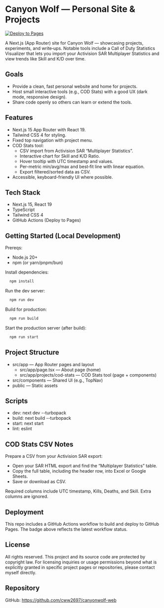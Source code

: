 # Canyon Wolf — Personal Site & Projects

[![Deploy to Pages](https://github.com/cww2697/canyonwolf-web/actions/workflows/nextjs.yml/badge.svg)](https://github.com/cww2697/canyonwolf-web/actions/workflows/nextjs.yml)

A Next.js (App Router) site for Canyon Wolf — showcasing projects, experiments, and write‑ups. Notable tools include a Call of Duty Statistics Visualizer that lets you import your Activision SAR Multiplayer Statistics and view trends like Skill and K/D over time.

## Goals
- Provide a clean, fast personal website and home for projects.
- Host small interactive tools (e.g., COD Stats) with a good UX (dark mode, responsive design).
- Share code openly so others can learn or extend the tools.

## Features
- Next.js 15 App Router with React 19.
- Tailwind CSS 4 for styling.
- Fixed top navigation with project menu.
- COD Stats tool:
  - CSV import from Activision SAR “Multiplayer Statistics”.
  - Interactive chart for Skill and K/D Ratio.
  - Hover tooltip with UTC timestamp and values.
  - Per-metric min/avg/max and best‑fit line with linear equation.
  - Export filtered/sorted data as CSV.
- Accessible, keyboard-friendly UI where possible.

## Tech Stack
- Next.js 15, React 19
- TypeScript
- Tailwind CSS 4
- GitHub Actions (Deploy to Pages)

## Getting Started (Local Development)
Prereqs:
- Node.js 20+
- npm (or yarn/pnpm/bun)

Install dependencies:
```bash
  npm install
```

Run the dev server:
```bash
  npm run dev
```

Build for production:
```bash
  npm run build
```

Start the production server (after build):
```bash
  npm run start
```

## Project Structure
- src/app — App Router pages and layout
  - src/app/page.tsx — About page (home)
  - src/app/projects/cod-stats — COD Stats tool (page + components)
- src/components — Shared UI (e.g., TopNav)
- public — Static assets

## Scripts
- dev: next dev --turbopack
- build: next build --turbopack
- start: next start
- lint: eslint

## COD Stats CSV Notes
Prepare a CSV from your Activision SAR export:
- Open your SAR HTML export and find the “Multiplayer Statistics” table.
- Copy the full table, including the header row, into Excel or Google Sheets.
- Save or download as CSV.

Required columns include UTC timestamp, Kills, Deaths, and Skill. Extra columns are ignored.

## Deployment
This repo includes a GitHub Actions workflow to build and deploy to GitHub Pages. The badge above reflects the latest workflow status.

## License

All rights reserved. This project and its source code are protected by copyright law. For licensing inquiries or usage
permissions beyond what is explicitly granted in specific project pages or repositories, please contact myself
directly.

## Repository
GitHub: https://github.com/cww2697/canyonwolf-web

